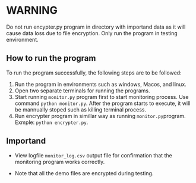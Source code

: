 # WARNING
Do not run encypter.py program in directory with importand data as it will cause data loss due to
file encryption. Only run the program in testing environment.

## How to run the program
To run the program successfully, the following steps are to be followed:

1. Run the program in environments such as windows, Macos, and linux.
2. Open two separate terminals for running the programs.
3. Start running ``monitor.py`` program first to start monitoring process.
    Use command `python monitor.py`.
    After the program starts to execute, it will be mannually stoped such as killing terminal process.
4. Run encrypter program in simillar way as running `monitor.py`program.
    Exmple: `python encrypter.py`.

## Importand
- View logfile ``monitor_log.csv`` output file for confirmation that the monitoring
    program works correctly.
    
- Note that all the demo files are encrypted during testing.